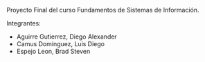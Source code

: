 Proyecto Final del curso Fundamentos de Sistemas de Información.

Integrantes:
-	Aguirre Gutierrez, Diego Alexander
-	Camus Dominguez, Luis Diego
-	Espejo Leon, Brad Steven
